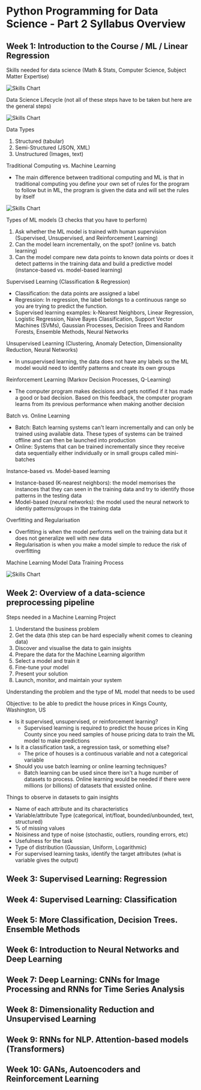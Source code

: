 # Python Programming for Data Science - Part 2 Syllabus Overview

## Week 1: Introduction to the Course / ML / Linear Regression

Skills needed for data science (Math & Stats, Computer Science, Subject Matter Expertise)

![Skills Chart](https://github.com/hsarfraz/Oxford-Python-pt-1-2/blob/main/image/data%20science%20skills.jpg?raw=true)

Data Science Lifecycle (not all of these steps have to be taken but here are the general steps)

![Skills Chart](https://github.com/hsarfraz/Oxford-Python-pt-1-2/blob/main/image/data%20science%20lifecycle.jpg?raw=true)

Data Types

1. Structured (tabular)
2. Semi-Structured (JSON, XML)
3. Unstructured (Images, text)

Traditional Computing vs. Machine Learning

* The main difference between traditional computing and ML is that in traditional computing you define your own set of rules for the program to follow but in ML, the program is given the data and will set the rules by itself

![Skills Chart](https://github.com/hsarfraz/Oxford-Python-pt-1-2/blob/main/image/traditional_computing_vs_ML.jpg?raw=true)

Types of ML models (3 checks that you have to perform)

1. Ask whether the ML model is trained with human supervision (Supervised, Unsupervised, and Reinforcement Learning)
2. Can the model learn incrementally, on the spot? (online vs. batch learning)
3. Can the model compare new data points to known data points or does it detect patterns in the training data and build a predictive model (instance-based vs. model-based learning)

Supervised Learning (Classification & Regression)

* Classification: the data points are assigned a label
* Regression: In regression, the label belongs to a continuous range so you are trying to predict the function.
* Supervised learning examples: k-Nearest Neighbors, Linear Regression, Logistic Regression, Naive Bayes Classification, Support Vector Machines (SVMs), Gaussian Processes, Decision Trees and Random Forests, Ensemble Methods, Neural Networks

Unsupervised Learning (Clustering, Anomaly Detection, Dimensionality Reduction, Neural Networks)

* In unsupervised learning, the data does not have any labels so the ML model would need to identify patterns and create its own groups

Reinforcement Learning (Markov Decision Processes, Q-Learning)

* The computer program makes decisions and gets notified if it has made a good or bad decision. Based on this feedback, the computer program learns from its previous performance when making another decision

Batch vs. Online Learning

* Batch: Batch learning systems can't learn incrementally and can only be trained using available data. These types of systems can be trained offline and can then be launched into production
* Online: Systems that can be trained incrementally since they receive data sequentially either individually or in small groups called mini-batches

Instance-based vs. Model-based learning

* Instance-based (K-nearest neighbors): the model memorises the instances that they can seen in the training data and try to identify those patterns in the testing data
* Model-based (neural networks): the model used the neural network to identiy patterns/groups in the training data

Overfitting and Regularisation

* Overfitting is when the model performs well on the training data but it does not generalize well with new data
* Regularisation is when you make a model simple to reduce the risk of overfitting

Machine Learning Model Data Training Process

![Skills Chart](https://github.com/hsarfraz/Oxford-Python-pt-1-2/blob/main/image/training_testing_validation_data_process.jpg?raw=true)

## Week 2: Overview of a data-science preprocessing pipeline

Steps needed in a Machine Learning Project

1. Understand the business problem
2. Get the data (this step can be hard especially whenit comes to cleaning data)
3. Discover and visualise the data to gain insights
4. Prepare the data for the Machine Learning algorithm
5. Select a model and train it
6. Fine-tune your model
7. Present your solution
8. Launch, monitor, and maintain your system

Understanding the problem and the type of ML model that needs to be used

Objective: to be able to predict the house prices in Kings County, Washington, US

* Is it supervised, unsupervised, or reinforcement learning?
    *  Supervised learning is required to predict the house prices in King County since you need samples of house pricing data to train the ML model to make predictions
* Is it a classification task, a regression task, or something else?
    *  The price of houses is a continuous variable and not a categorical variable
* Should you use batch learning or online learning techniques?
    *   Batch learning can be used since there isn't a huge number of datasets to process. Online learning would be needed if there were millions (or billions) of datasets that exsisted online.
 
Things to observe in datasets to gain insights

*  Name of each attribute and its characteristics
*  Variable/attribute Type (categorical, int/float, bounded/unbounded, text, structured)
*  % of missing values
*  Noisiness and type of noise (stochastic, outliers, rounding errors, etc)
*  Usefulness for the task
*  Type of distribution (Gaussian, Uniform, Logarithmic)
*  For supervised learning tasks, identify the target attributes (what is variable gives the output)

## Week 3: Supervised Learning: Regression

## Week 4: Supervised Learning: Classification

## Week 5: More Classification, Decision Trees. Ensemble Methods

## Week 6: Introduction to Neural Networks and Deep Learning

## Week 7: Deep Learning: CNNs for Image Processing and RNNs for Time Series Analysis

## Week 8: Dimensionality Reduction and Unsupervised Learning

## Week 9: RNNs for NLP. Attention-based models (Transformers)

## Week 10: GANs, Autoencoders and Reinforcement Learning

